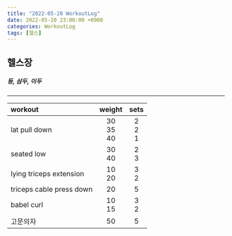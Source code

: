 ```yaml
---
title: "2022-05-20 WorkoutLog"
date: 2022-05-20 23:00:00 +0900
categories: WorkoutLog
tags: [헬스]
---
```


## 헬스장
##### 등, 삼두, 이두
---

|    workout               |        weight        |         sets         |
|:-------------------------|:--------------------:|:--------------------:|
| lat pull down            |    30<br>35<br>40    |     2<br>2<br>1      |
| seated low               |       30<br>40       |        2<br>3        |
| lying triceps extension  |       10<br>20       |        3<br>2        |
| triceps cable press down |         20           |          5           |
| babel curl               |       10<br>15       |        3<br>2        |
| 고문의자                 |          50          |          5           |
